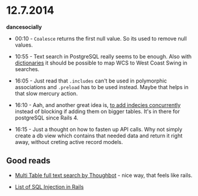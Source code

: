 # 12.7.2014

**dancesocially**

- 00:10 - `Coalesce` returns the first null value. So its used to remove null values.

- 10:55 - Text search in PostgreSQL really seems to be enough. Also with [dictionaries](http://www.postgresql.org/docs/9.1/static/textsearch-dictionaries.html) it should be possible to map WCS to West Coast Swing in searches.

- 16:05 - Just read that `.includes` can't be used in polymorphic associations and `.preload` has to be used instead. Maybe that helps in that slow mercury action.

- 16:10 - Aah, and another great idea is, [to add indecies concurrently](http://robots.thoughtbot.com/how-to-create-postgres-indexes-concurrently-in) instead of blocking if adding them on bigger tables. It's in there for postgreSQL since Rails 4.

- 16:15 - Just a thought on how to fasten up API calls. Why not simply create a db view which contains that needed data and return it right away, without creting active record models.


## Good reads

- [Multi Table full text search by Thoughbot](http://robots.thoughtbot.com/implementing-multi-table-full-text-search-with-postgres) - nice way, that feels like rails.

- [List of SQL Injection in Rails](http://rails-sqli.org/)
